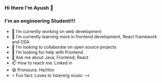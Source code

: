 ### Hi there  I'm Ayush 👋

### I'm an engineering Student!!!
- 🔭 I’m currently working on web development
- 🌱 I’m currently learning more in frontend development, React framework and DSA
- 👯 I’m looking to collaborate on open source projects 
- 🤔 I’m looking for help with Frontend
- 💬 Ask me about Java, Frontend, React
- 📫 How to reach me: Linked in
- 😄 Pronouns: He/Him
- ⚡ Fun fact: Loves to listening music
-->
